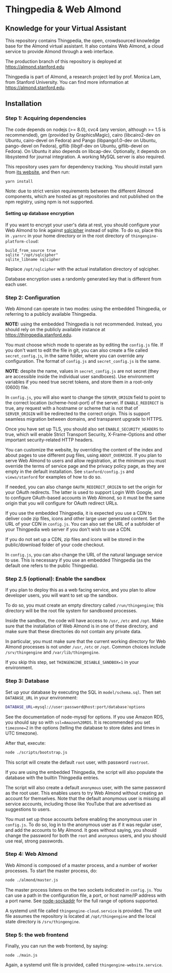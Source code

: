 # Thingpedia & Web Almond

## Knowledge for your Virtual Assistant

This repository contains Thingpedia, the open, crowdsourced knowledge base for the Almond
virtual assistant.
It also contains Web Almond, a cloud service to provide Almond through a web interface.

The production branch of this repository is deployed at <https://almond.stanford.edu>

Thingpedia is part of Almond, a research project led by
prof. Monica Lam, from Stanford University.  You can find more
information at <https://almond.stanford.edu>.

## Installation

### Step 1: Acquiring dependencies

The code depends on nodejs (>= 8.0), cvc4 (any version, although >= 1.5 is recommended),
gm (provided by GraphicsMagic), cairo (libcairo2-dev on Ubuntu, cairo-devel on Fedora) and
Pango (libpango1.0-dev on Ubuntu, pango-devel on Fedora), giflib (libgif-dev on Ubuntu, giflib-devel
on Fedora). On Ubuntu it also depends on libcap-dev.
Optionally, it depends on libsystemd for journal integration.
A working MySQL server is also required.

This repository uses yarn for dependency tracking.
You should install yarn from [its website](https://yarnpkg.com/en/docs/install), and then run:

```
yarn install
```

Note: due to strict version requirements between the different Almond components,
which are hosted as git repositories and not published on the npm registry, using
npm is not supported.

#### Setting up database encryption

If you want to encrypt your user's data at rest, you should configure your Web Almond to link against
[sqlcipher](https://www.zetetic.net/sqlcipher) instead of sqlite. To do so, place this in `.yarnrc` in your home directory or in the root
directory of `thingengine-platform-cloud`:

```
build_from_source true
sqlite "/opt/sqlcipher"
sqlite_libname sqlcipher
```

Replace `/opt/sqlcipher` with the actual installation directory of sqlcipher.

Database encryption uses a randomly generated key that is different from each user.

### Step 2: Configuration

Web Almond can operate in two modes: using the embedded Thingpedia, or referring to a publicly
available Thingpedia.

**NOTE:** using the embedded Thingpedia is not recommended. Instead, you should rely on the publicly
available instance at <https://thingpedia.stanford.edu>.

You must choose which mode to operate as by editing the `config.js` file. If you don't want to
edit the file in git, you can also create a file called `secret_config.js`, in the same folder,
where you can override any configuration. The format of `config.js` and `secret_config.js` is
the same.

**NOTE**: despite the name, values in `secret_config.js` are not secret (they are accessible
inside the individual user sandboxes). Use environment variables if you need true secret tokens,
and store them in a root-only (0600) file.

In `config.js`, you will also want to change the `SERVER_ORIGIN` field to point to the correct
location (scheme-host-port) of the server.
If `ENABLE_REDIRECT` is true, any request with a hostname or scheme that is not that of `SERVER_ORIGIN` will
be redirected to the correct origin. This is support seamless migration between domains, and
transparent upgrade to HTTPS.

Once you have set up TLS, you should also set `ENABLE_SECURITY_HEADERS` to true, which will enable
Strict Transport Security, X-Frame-Options and other important security-related HTTP headers.

You can customize the website, by overriding the content of the index and about pages to use different
pug files, using `ABOUT_OVERRIDE`. If you plan to serve Web Almond to users and allow registration,
at the minimum you must override the terms of service page and the privacy policy page, as they
are empty in the default installation. See `stanford/config.js` and `views/stanford` for examples
of how to do so.

If needed, you can also change `OAUTH_REDIRECT_ORIGIN` to set the origin for your OAuth redirects.
The latter is used to support Login With Google, and to configure OAuth-based accounts in Web Almond,
so it must be the same origin that you will configure for OAuth redirect URLs.

If you use the embedded Thingpedia, it is expected you use a CDN to deliver code zip files, icons and other large user generated
content. Set the URL of your CDN in `config.js`. You can also set the URL of a subfolder of your
Thingpedia web server if you don't wish to use a CDN.

If you do not set up a CDN, zip files and icons will be stored in the public/download folder of your code checkout.

In `config.js`, you can also change the URL of the natural language service to use. This
is necessary if you use an embedded Thingpedia (as the default one refers to the public Thingpedia).

### Step 2.5 (optional): Enable the sandbox

If you plan to deploy this as a web facing service, and you plan to allow developer users, you
will want to set up the sandbox.

To do so, you must create an empty directory called `/run/thingengine`;
this directory will be the root file system for sandboxed processes.

Inside the sandbox, the code will have access to `/usr`, `/etc` and `/opt`. Make sure
that the installation of Web Almond is in one of these directory, and make sure that these
directories do not contain any private data.

In particular, you must make sure that the current working directory for Web Almond
processes is not under `/usr`, `/etc` or `/opt`. Common choices include `/srv/thingengine`
and `/var/lib/thingengine`.

If you skip this step, set `THINGENGINE_DISABLE_SANDBOX=1` in your environment.

### Step 3: Database

Set up your database by executing the SQL in `model/schema.sql`. Then set `DATABASE_URL` in your environment:

```sh
DATABASE_URL=mysql://user:password@host:port/database?options
```

See the documentation of node-mysql for options. If you use Amazon RDS, you should say so with `ssl=Amazon%20RDS`.
It is recommended you set `timezone=Z` in the options (telling the database to store dates and times in UTC timezone).

After that, execute:
```sh
node ./scripts/bootstrap.js
```

This script will create the default `root` user, with password `rootroot`.

If you are using the embedded Thingpedia, the script will also populate the database with the builtin Thingpedia entries.

The script will also create a default `anonymous` user, with the same password as the root user. This enables users to try
Web Almond without creating an account for themselves. Note that the default anonymous user is missing
all service accounts, including those like YouTube that are advertised as suggestions to users.

You must set up those accounts before enabling the anonymous user in `config.js`. To do so, log in
to the anonymous user as if it was regular user, and add the accounts to My Almond.
It goes without saying, you should change the password for both the `root` and `anonymous` users, and you should use real, strong passwords.

### Step 4: Web Almond

Web Almond is composed of a master process, and a number of worker processes.
To start the master process, do:

```sh
node ./almond/master.js
```

The master process listens on the two sockets indicated in `config.js`. You can use a path
in the configuration file, a port, or host name/IP address with a port name.
See [node-sockaddr](https://github.com/gcampax/node-sockaddr) for the full range of options supported.

A systemd unit file called `thingengine-cloud.service` is provided. The unit file assumes
the repository is located at `/opt/thingengine` and the local state directory is `/srv/thingengine`.

### Step 5: the web frontend

Finally, you can run the web frontend, by saying:

```
node ./main.js
```

Again, a systemd unit file is provided, called `thingengine-website.service`.

